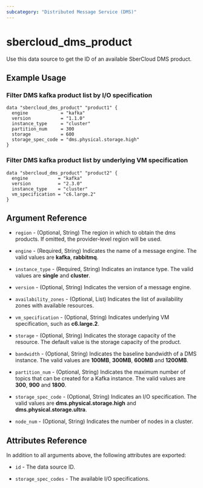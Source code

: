 ```yaml
---
subcategory: "Distributed Message Service (DMS)"
---
```


# sbercloud_dms_product

Use this data source to get the ID of an available SberCloud DMS product.

## Example Usage

### Filter DMS kafka product list by I/O specification

```hcl
data "sbercloud_dms_product" "product1" {
  engine            = "kafka"
  version           = "1.1.0"
  instance_type     = "cluster"
  partition_num     = 300
  storage           = 600
  storage_spec_code = "dms.physical.storage.high"
}
```

### Filter DMS kafka product list by underlying VM specification

```
data "sbercloud_dms_product" "product2" {
  engine           = "kafka"
  version          = "2.3.0"
  instance_type    = "cluster"
  vm_specification = "c6.large.2"
}
```

## Argument Reference

* `region` - (Optional, String) The region in which to obtain the dms products. If omitted, the provider-level region
  will be used.

* `engine` - (Required, String) Indicates the name of a message engine. The valid values are **kafka**, **rabbitmq**.

* `instance_type` - (Required, String) Indicates an instance type. The valid values are **single** and **cluster**.

* `version` - (Optional, String) Indicates the version of a message engine.

* `availability_zones` - (Optional, List) Indicates the list of availability zones with available resources.

* `vm_specification` - (Optional, String) Indicates underlying VM specification, such as **c6.large.2**.

* `storage` - (Optional, String) Indicates the storage capacity of the resource.
  The default value is the storage capacity of the product.

* `bandwidth` - (Optional, String) Indicates the baseline bandwidth of a DMS instance.
  The valid values are **100MB**, **300MB**, **600MB** and **1200MB**.

* `partition_num` - (Optional, String) Indicates the maximum number of topics that can be created for a Kafka instance.
  The valid values are **300**, **900** and **1800**.

* `storage_spec_code` - (Optional, String) Indicates an I/O specification.
  The valid values are **dms.physical.storage.high** and **dms.physical.storage.ultra**.

* `node_num` - (Optional, String) Indicates the number of nodes in a cluster.

## Attributes Reference

In addition to all arguments above, the following attributes are exported:

* `id` - The data source ID.

* `storage_spec_codes` - The available I/O specifications.
